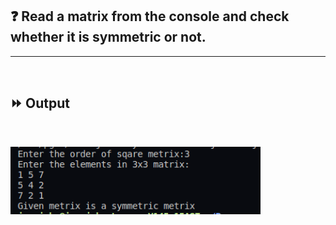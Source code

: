 ## :question: Read a matrix from the console and check whether it is symmetric or not.
___
<br>

## :fast_forward: Output

<br>

<img src="../../Image/co1pg4op1.png" width="400"></img><br>
